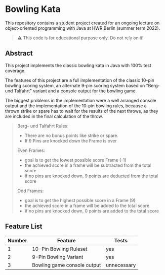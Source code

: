 # Bowling Kata

This repository contains a student project created for an ongoing lecture on object-oriented programming with Java at HWR Berlin (summer term 2022).

> :warning: This code is for educational purpose only. Do not rely on it!


## Abstract

This project implements the classic bowling kata in Java with 100% test coverage.

The features of this project are a full implementation of the classic 10-pin bowling scoring system, an alternate 9-pin scoring system based on "Berg- und Talfahrt" variant and a console output for the bowling game.

The biggest problems in the implementation were a well arranged console output and the implementation of the 10-pin bowling rules, because a thrown strike or spare has to wait for the results of the next throws, as they are included in the final calculation of the throw.

> Berg- und Talfahrt Rules: 
> <br/>
> + There are no bonus points like strike or spare. 
> + If 9 Pins are knocked down the Frame is over
> 
> Even Frames:
> * goal is to get the lowest possible score Frame (-1)
> * the achieved score in a frame will be subtracted from the total score
> * if no pins are knocked down, 9 points are deducted from the total score
> 
> Odd Frames:
> * goal is to get the highest possible score in a Frame (9)
> * the achieved score in a frame will be added to the total score
> * if no pins are knocked down, 0 points are added to the total score

## Feature List


| Number |          Feature            | Tests          |
|--------|-----------------------------|----------------|
|   1    |   10-Pin Bowling Ruleset    |       yes      |
|   2    |    9-Pin Bowling Variant    |       yes      |
|   3    | Bowling game console output |  unnecessary   |

